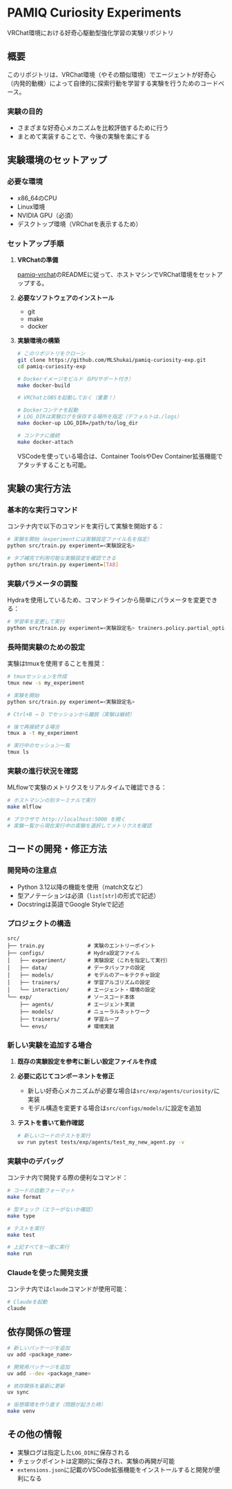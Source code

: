 # PAMIQ Curiosity Experiments

VRChat環境における好奇心駆動型強化学習の実験リポジトリ

## 概要

このリポジトリは、VRChat環境（やその類似環境）でエージェントが好奇心（内発的動機）によって自律的に探索行動を学習する実験を行うためのコードベース。

### 実験の目的

- さまざまな好奇心メカニズムを比較評価するために行う
- まとめて実装することで、今後の実験を楽にする

## 実験環境のセットアップ

### 必要な環境

- x86_64のCPU
- Linux環境
- NVIDIA GPU（必須）
- デスクトップ環境（VRChatを表示するため）

### セットアップ手順

1. **VRChatの準備**

   [pamiq-vrchat](https://github.com/MLShukai/pamiq-vrchat)のREADMEに従って、ホストマシンでVRChat環境をセットアップする。

2. **必要なソフトウェアのインストール**

   - git
   - make
   - docker

3. **実験環境の構築**

   ```bash
   # このリポジトリをクローン
   git clone https://github.com/MLShukai/pamiq-curiosity-exp.git
   cd pamiq-curiosity-exp

   # Dockerイメージをビルド（GPUサポート付き）
   make docker-build

   # VRChatとOBSを起動しておく（重要！）

   # Dockerコンテナを起動
   # LOG_DIRは実験ログを保存する場所を指定（デフォルトは./logs）
   make docker-up LOG_DIR=/path/to/log_dir

   # コンテナに接続
   make docker-attach
   ```

   VSCodeを使っている場合は、Container ToolsやDev Container拡張機能でアタッチすることも可能。

## 実験の実行方法

### 基本的な実行コマンド

コンテナ内で以下のコマンドを実行して実験を開始する：

```bash
# 実験を開始（experimentには実験設定ファイル名を指定）
python src/train.py experiment=<実験設定名>

# タブ補完で利用可能な実験設定を確認できる
python src/train.py experiment=[TAB]
```

### 実験パラメータの調整

Hydraを使用しているため、コマンドラインから簡単にパラメータを変更できる：

```bash
# 学習率を変更して実行
python src/train.py experiment=<実験設定名> trainers.policy.partial_optimizer.lr=3e-4
```

### 長時間実験のための設定

実験はtmuxを使用することを推奨：

```bash
# tmuxセッションを作成
tmux new -s my_experiment

# 実験を開始
python src/train.py experiment=<実験設定名>

# Ctrl+B → D でセッションから離脱（実験は継続）

# 後で再接続する場合
tmux a -t my_experiment

# 実行中のセッション一覧
tmux ls
```

### 実験の進行状況を確認

MLflowで実験のメトリクスをリアルタイムで確認できる：

```bash
# ホストマシンの別ターミナルで実行
make mlflow

# ブラウザで http://localhost:5000 を開く
# 実験一覧から現在実行中の実験を選択してメトリクスを確認
```

## コードの開発・修正方法

### 開発時の注意点

- Python 3.12以降の機能を使用（match文など）
- 型アノテーションは必須（`list[str]`の形式で記述）
- Docstringは英語でGoogle Styleで記述

### プロジェクトの構造

```
src/
├── train.py              # 実験のエントリーポイント
├── configs/              # Hydra設定ファイル
│   ├── experiment/       # 実験設定（これを指定して実行）
│   ├── data/             # データバッファの設定
│   ├── models/           # モデルのアーキテクチャ設定
│   ├── trainers/         # 学習アルゴリズムの設定
│   └── interaction/      # エージェント・環境の設定
└── exp/                  # ソースコード本体
    ├── agents/           # エージェント実装
    ├── models/           # ニューラルネットワーク
    ├── trainers/         # 学習ループ
    └── envs/             # 環境実装
```

### 新しい実験を追加する場合

1. **既存の実験設定を参考に新しい設定ファイルを作成**

2. **必要に応じてコンポーネントを修正**

   - 新しい好奇心メカニズムが必要な場合は`src/exp/agents/curiosity/`に実装
   - モデル構造を変更する場合は`src/configs/models/`に設定を追加

3. **テストを書いて動作確認**

   ```bash
   # 新しいコードのテストを実行
   uv run pytest tests/exp/agents/test_my_new_agent.py -v
   ```

### 実験中のデバッグ

コンテナ内で開発する際の便利なコマンド：

```bash
# コードの自動フォーマット
make format

# 型チェック（エラーがないか確認）
make type

# テストを実行
make test

# 上記すべてを一度に実行
make run
```

### Claudeを使った開発支援

コンテナ内では`claude`コマンドが使用可能：

```bash
# Claudeを起動
claude
```

## 依存関係の管理

```bash
# 新しいパッケージを追加
uv add <package_name>

# 開発用パッケージを追加
uv add --dev <package_name>

# 依存関係を最新に更新
uv sync

# 仮想環境を作り直す（問題が起きた時）
make venv
```

## その他の情報

- 実験ログは指定した`LOG_DIR`に保存される
- チェックポイントは定期的に保存され、実験の再開が可能
- `extensions.json`に記載のVSCode拡張機能をインストールすると開発が便利になる
